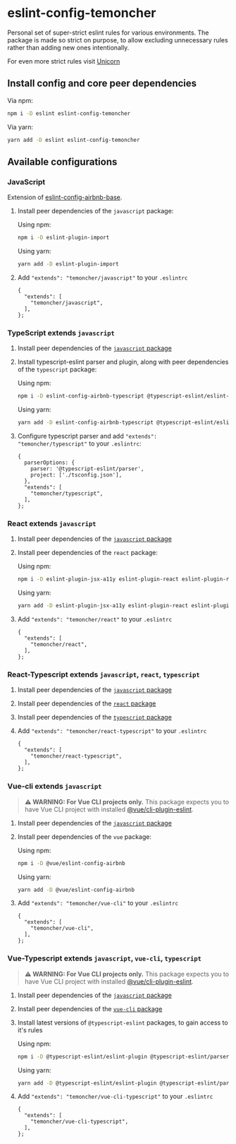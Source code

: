 # eslint-config-temoncher

Personal set of super-strict eslint rules for various environments. The package is made so strict on purpose, to allow excluding unnecessary rules rather than adding new ones intentionally.

For even more strict rules visit [Unicorn](https://github.com/sindresorhus/eslint-plugin-unicorn)

## Install config and core peer dependencies

Via npm:

```sh
npm i -D eslint eslint-config-temoncher
```

Via yarn:

```sh
yarn add -D eslint eslint-config-temoncher
```

## Available configurations

### JavaScript

Extension of [eslint-config-airbnb-base](https://npmjs.com/eslint-config-airbnb-base).

1. Install peer dependencies of the `javascript` package:

   Using npm:

   ```sh
   npm i -D eslint-plugin-import
   ```

   Using yarn:

   ```sh
   yarn add -D eslint-plugin-import
   ```

2. Add `"extends": "temoncher/javascript"` to your `.eslintrc`
   ```
   {
     "extends": [
       "temoncher/javascript",
     ],
   };
   ```

### TypeScript extends `javascript`

1. Install peer dependencies of the [`javascript` package](#javascript)

2. Install typescript-eslint parser and plugin, along with peer dependencies of the `typescript` package:

   Using npm:

   ```sh
   npm i -D eslint-config-airbnb-typescript @typescript-eslint/eslint-plugin @typescript-eslint/parser
   ```

   Using yarn:

   ```sh
   yarn add -D eslint-config-airbnb-typescript @typescript-eslint/eslint-plugin @typescript-eslint/parser
   ```

3. Configure typescript parser and add `"extends": "temoncher/typescript"` to your `.eslintrc`:
   ```
   {
     parserOptions: {
       parser: '@typescript-eslint/parser',
       project: ['./tsconfig.json'],
     },
     "extends": [
       "temoncher/typescript",
     ],
   };
   ```

### React extends `javascript`

1. Install peer dependencies of the [`javascript` package](#javascript)

2. Install peer dependencies of the `react` package:

   Using npm:

   ```sh
   npm i -D eslint-plugin-jsx-a11y eslint-plugin-react eslint-plugin-react-hooks
   ```

   Using yarn:

   ```sh
   yarn add -D eslint-plugin-jsx-a11y eslint-plugin-react eslint-plugin-react-hooks
   ```

3. Add `"extends": "temoncher/react"` to your `.eslintrc`
   ```
   {
     "extends": [
       "temoncher/react",
     ],
   };
   ```

### React-Typescript extends `javascript`, `react`, `typescript`

1. Install peer dependencies of the [`javascript` package](#javascript)

2. Install peer dependencies of the [`react` package](#react-extends-javascript)

2. Install peer dependencies of the [`typescript` package](#typescript-extends-javascript)

4. Add `"extends": "temoncher/react-typescript"` to your `.eslintrc`
   ```
   {
     "extends": [
       "temoncher/react-typescript",
     ],
   };
   ```

### Vue-cli extends `javascript`

> **⚠ WARNING: For Vue CLI projects only.**
> This package expects you to have Vue CLI project with installed [@vue/cli-plugin-eslint](https://www.npmjs.com/package/@vue/cli-plugin-eslint).

1. Install peer dependencies of the [`javascript` package](#javascript)

2. Install peer dependencies of the `vue` package:

   Using npm:

   ```sh
   npm i -D @vue/eslint-config-airbnb
   ```

   Using yarn:

   ```sh
   yarn add -D @vue/eslint-config-airbnb
   ```

3. Add `"extends": "temoncher/vue-cli"` to your `.eslintrc`
   ```
   {
     "extends": [
       "temoncher/vue-cli",
     ],
   };
   ```

### Vue-Typescript extends `javascript`, `vue-cli`, `typescript`

> **⚠ WARNING: For Vue CLI projects only.**
> This package expects you to have Vue CLI project with installed [@vue/cli-plugin-eslint](https://www.npmjs.com/package/@vue/cli-plugin-eslint).

1. Install peer dependencies of the [`javascript` package](#javascript)

2. Install peer dependencies of the [`vue-cli` package](#vue-cli-extends-javascript)

3. Install latest versions of `@typescript-eslint` packages, to gain access to it's rules

   Using npm:

   ```sh
   npm i -D @typescript-eslint/eslint-plugin @typescript-eslint/parser @vue/eslint-config-typescript
   ```

   Using yarn:

   ```sh
   yarn add -D @typescript-eslint/eslint-plugin @typescript-eslint/parser @vue/eslint-config-typescript
   ```

4. Add `"extends": "temoncher/vue-cli-typescript"` to your `.eslintrc`
   ```
   {
     "extends": [
       "temoncher/vue-cli-typescript",
     ],
   };
   ```
